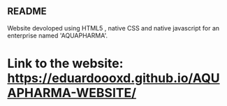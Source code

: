 ## README 

Website devoloped using HTML5 , native CSS and native javascript for an enterprise named 'AQUAPHARMA'.

# Link to the website: https://eduardoooxd.github.io/AQUAPHARMA-WEBSITE/